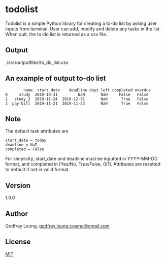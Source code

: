 # todolist

Todolist is a simple Python library for creating a to-do list by asking user
inputs from terminal. User can add, modify and delete any tasks in the list.
When quit, the to-do list is returned as a csv file.

## Output

./src/outputfiles/to_do_list.csv

## An example of output to-do list
```
        name  start_date    deadline days_left completed overdue
0     study  2019-10-31         NaN       NaN     False   False
1   study_2  2019-11-24  2019-12-31       NaN      True   False
2  pay bill  2019-11-21  2019-11-23       NaN      True   False
```
## Note

The default task attributes are
```
start_date = today
deadline = NaT
completed = False
```
For simplicity, start_date and deadline must be inputted in YYYY-MM-DD format,
and completed in [Yes/No, True/False, 0/1]. Attributes are resetted to default
if not in valid format. 

## Version

1.0.0

## Author

Godfrey Leung, godfrey.leung.cosmo@gmail.com

## License
[MIT](https://choosealicense.com/licenses/mit/)
